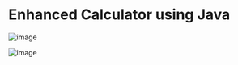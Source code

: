 # Enhanced  Calculator using Java

![image](https://github.com/Vanshika-4/ShadowFox_EnhancedCalculator/assets/99902976/6b5ce64b-1551-4c7c-8368-e0153c8ed24c)

![image](https://github.com/Vanshika-4/ShadowFox_EnhancedCalculator/assets/99902976/2cf24102-33f2-4f1b-95f4-4ff2cbfec929)
